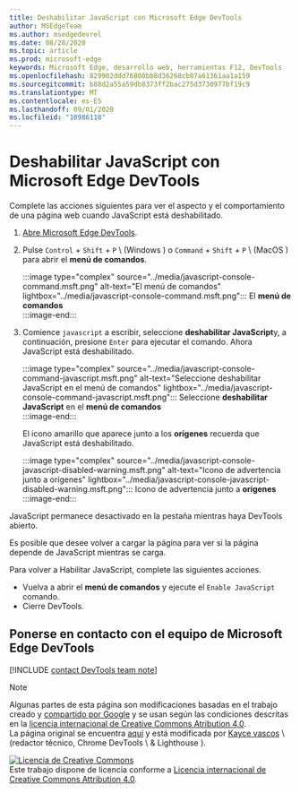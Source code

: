 ```yaml
---
title: Deshabilitar JavaScript con Microsoft Edge DevTools
author: MSEdgeTeam
ms.author: msedgedevrel
ms.date: 08/28/2020
ms.topic: article
ms.prod: microsoft-edge
keywords: Microsoft Edge, desarrollo web, herramientas F12, DevTools
ms.openlocfilehash: 829902ddd76800bb8d36268cb07a61361aa1a159
ms.sourcegitcommit: b88d2a55a59db8373ff2bac275d3730977bf19c9
ms.translationtype: MT
ms.contentlocale: es-ES
ms.lasthandoff: 09/01/2020
ms.locfileid: "10986118"
---
```

<!-- Copyright Kayce Basques 

   Licensed under the Apache License, Version 2.0 (the "License");
   you may not use this file except in compliance with the License.
   You may obtain a copy of the License at

       https://www.apache.org/licenses/LICENSE-2.0

   Unless required by applicable law or agreed to in writing, software
   distributed under the License is distributed on an "AS IS" BASIS,
   WITHOUT WARRANTIES OR CONDITIONS OF ANY KIND, either express or implied.
   See the License for the specific language governing permissions and
   limitations under the License.  -->

# Deshabilitar JavaScript con Microsoft Edge DevTools  

Complete las acciones siguientes para ver el aspecto y el comportamiento de una página web cuando JavaScript está deshabilitado.  

1.  [Abre Microsoft Edge DevTools][DevToolsOpen].  
1.  Pulse `Control` + `Shift` + `P` \ (Windows \) o `Command` + `Shift` + `P` \ (MacOS \) para abrir el **menú de comandos**.  
    
    :::image type="complex" source="../media/javascript-console-command.msft.png" alt-text="El menú de comandos" lightbox="../media/javascript-console-command.msft.png":::
       El **menú de comandos**  
    :::image-end:::  
    
1.  Comience `javascript` a escribir, seleccione **deshabilitar JavaScript**y, a continuación, presione `Enter` para ejecutar el comando.  Ahora JavaScript está deshabilitado.  
    
    :::image type="complex" source="../media/javascript-console-command-javascript.msft.png" alt-text="Seleccione deshabilitar JavaScript en el menú de comandos" lightbox="../media/javascript-console-command-javascript.msft.png":::
       Seleccione **deshabilitar JavaScript** en el **menú de comandos**  
    :::image-end:::  
    
    El icono amarillo que aparece junto a los **orígenes** recuerda que JavaScript está deshabilitado.  
    
    :::image type="complex" source="../media/javascript-console-javascript-disabled-warning.msft.png" alt-text="Icono de advertencia junto a orígenes" lightbox="../media/javascript-console-javascript-disabled-warning.msft.png":::
       Icono de advertencia junto a **orígenes**  
    :::image-end:::  
    
JavaScript permanece desactivado en la pestaña mientras haya DevTools abierto.  

Es posible que desee volver a cargar la página para ver si la página depende de JavaScript mientras se carga.  

Para volver a Habilitar JavaScript, complete las siguientes acciones.  

*   Vuelva a abrir el **menú de comandos** y ejecute el `Enable JavaScript` comando.  
*   Cierre DevTools.  

## Ponerse en contacto con el equipo de Microsoft Edge DevTools  

[!INCLUDE [contact DevTools team note](../includes/contact-devtools-team-note.md)]  

<!-- links -->  

[DevToolsOpen]: ../open.md "Abrir Microsoft Edge DevTools | Microsoft docs"  

> [!NOTE]
> Algunas partes de esta página son modificaciones basadas en el trabajo creado y [compartido por Google][GoogleSitePolicies] y se usan según las condiciones descritas en la [licencia internacional de Creative Commons Atribution 4,0][CCA4IL].  
> La página original se encuentra [aquí](https://developers.google.com/web/tools/chrome-devtools/javascript/disable) y está modificada por [Kayce vascos][KayceBasques] \ (redactor técnico, Chrome DevTools \ & Lighthouse \).  

[![Licencia de Creative Commons][CCby4Image]][CCA4IL]  
Este trabajo dispone de licencia conforme a [Licencia internacional de Creative Commons Attribution 4.0][CCA4IL].  

[CCA4IL]: https://creativecommons.org/licenses/by/4.0  
[CCby4Image]: https://i.creativecommons.org/l/by/4.0/88x31.png  
[GoogleSitePolicies]: https://developers.google.com/terms/site-policies  
[KayceBasques]: https://developers.google.com/web/resources/contributors/kaycebasques  
